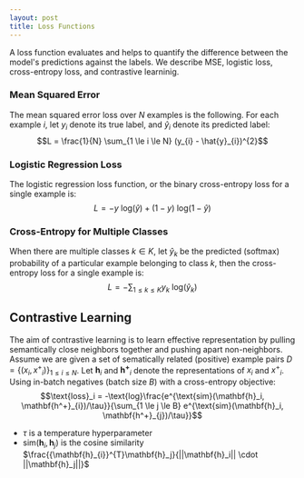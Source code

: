 ```yaml
---
layout: post
title: Loss Functions
---
```


A loss function evaluates and helps to quantify the difference between the model's predictions against the labels. We describe MSE, logistic loss, cross-entropy loss, and contrastive learninig.

### Mean Squared Error
The mean squared error loss over $N$ examples is the following. For each example $i$, let $y_i$ denote its true label, and $\hat{y}_{i}$ denote its predicted label:
$$L = \frac{1}{N} \sum_{1 \le i \le N} (y_{i} - \hat{y}_{i})^{2}$$

### Logistic Regression Loss
The logistic regression loss function, or the binary cross-entropy loss for a single example is:
$$L = - y \text{ log}(\hat{y}) + (1 - y) \text{ log}(1 - \hat{y})$$

### Cross-Entropy for Multiple Classes
When there are multiple classes $k \in K$, let $\hat{y}_{k}$ be the predicted (softmax) probability of a particular example belonging to class $k$, then the cross-entropy loss for a single example is:
$$L = - \sum_{1 \le k \le K} y_{k} \text{ log}(\hat{y}_{k})$$

## Contrastive Learning

The aim of contrastive learning is to learn effective representation by pulling semantically close neighbors together and pushing apart non-neighbors. Assume we are given a set of sematically related (positive) example pairs $D = \{(x_i, {x^+}_{i})\}_{1 \le i \le N}$. 
Let $\mathbf{h}_i$ and $\mathbf{h^+}_{i}$ denote the representations of $x_i$ and ${x^+}_{i}$. Using in-batch negatives (batch size $B$) with a cross-entropy objective: 
$$\text{loss}_i = -\text{log}\frac{e^{\text{sim}(\mathbf{h}_i, \mathbf{h^+}_{i})/\tau}}{\sum_{1 \le j \le B} e^{\text{sim}(\mathbf{h}_i, \mathbf{h^+}_{j})/\tau}}$$
* $\tau$ is a temperature hyperparameter
* $\text{sim}(\mathbf{h}_i, \mathbf{h}_j)$ is the cosine similarity $\frac{{\mathbf{h}_{i}}^{T}\mathbf{h}_j}{||\mathbf{h}_i|| \cdot ||\mathbf{h}_j||}$
